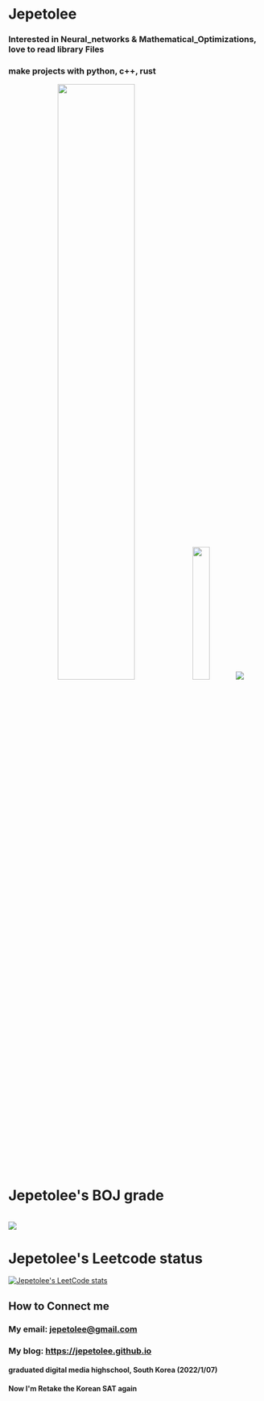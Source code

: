 # Jepetolee

### Interested in Neural_networks & Mathematical_Optimizations, love to read library Files
### make projects with python, c++, rust

<p align ="center">
<img width="55%"  src="https://github-readme-stats.vercel.app/api?username=jepetolee&count_private=true&show_icons=true&hide_border=true&hide_title=true" />
<img width="26%"  src="https://github-readme-stats.vercel.app/api/top-langs/?username=jepetolee&layout=compact&langs_count=8)" />
 <img src ="https://github-readme-streak-stats.herokuapp.com/?user=jepetolee&hide_border=true" />                                                                                                      
</p>
                                                                                                          


# Jepetolee's BOJ grade 
<br> 

<img align='center' src="http://mazassumnida.wtf/api/v2/generate_badge?boj=leejeasok05">

<br>

# Jepetolee's Leetcode status

[![Jepetolee's LeetCode stats](https://leetcode-stats-six.vercel.app/api?username=jepetolee&theme=dark)](https://github.com/jepetolee/leetcode-stats)

## How to Connect me
### My email: jepetolee@gmail.com
### My blog: https://jepetolee.github.io
#### graduated digital media highschool, South Korea (2022/1/07)
#### Now I'm Retake the Korean SAT again
